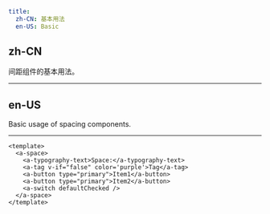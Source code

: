 ```yaml
title:
  zh-CN: 基本用法
  en-US: Basic
```

## zh-CN

间距组件的基本用法。

---

## en-US

Basic usage of spacing components.

---

```vue
<template>
  <a-space>
    <a-typography-text>Space:</a-typography-text>
    <a-tag v-if="false" color='purple'>Tag</a-tag>
    <a-button type="primary">Item1</a-button>
    <a-button type="primary">Item2</a-button>
    <a-switch defaultChecked />
  </a-space>
</template>
```
